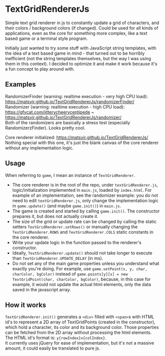 # TextGridRendererJs
Simple text grid renderer in js to constantly update a grid of characters, and their colors / background colors (if changed). Could be used for all kinds of applications, even as the core for something more complex, like a text based game or a terminal style program.

Initially just wanted to try some stuff with JavaScript string templates, with the idea of a text based game in mind - that turned out to be horribly inefficient (not the string templates themselves, but the way I was using them in this context). I decided to optimize it and make it work because it's a fun concept to play around with.

## Examples
RandomizerFinder (warning: realtime execution - very high CPU load): https://matsyir.github.io/TextGridRendererJs/randomizerFinder/  
Randomizer (warning: realtime execution - high CPU load): https://gfycat.com/jitterycheerycentipede ~ https://matsyir.github.io/TextGridRendererJs/randomizer/  
Both of the randomizers are basically a stress test (especially RandomizerzFinder). Looks pretty cool.

Core renderer initialized: https://matsyir.github.io/TextGridRendererJs/  
Nothing special with this one, it's just the blank canvas of the core renderer without any implementation logic.

## Usage
When referring to `game`, I mean an instance of `TextGridRenderer`.
- The core renderer is in the root of the repo, under `textGridRenderer.js`, logic/initialization implemented in `main.js`, loaded by `index.html`. For example of an implementation, see the randomizer example: you do not need to edit `textGridRenderer.js`, only change the implementation logic in `game.update()` (and maybe `game.init()`) in `main.js`.
- The game is created and started by calling `game.init()`. The constructor prepares it, but does not actually create it.
- The size of the grid or update rate can be changed by calling the static setters `TextGridRenderer.setRows()` or manually changing the `TextGridRenderer.ROWS` and `TextGridRenderer.COLS` static constants in the core renderer.
- Write your update logic in the function passed to the renderer's constructor.
- Ideally, `TextGridRenderer.update()` should not take longer to execute than `TextGridRenderer.UPDATE_DELAY` (in ms).
- Do not set any of the main game properties unless you understand what exactly you're doing. For example, use `game.setPoint(x, y, char, charColor, bgColor)` instead of `game.points[y][x] = new TextGridPoint(char, charColor, bgColor)`, because, in this case for example, it would not update the actual html elements, only the data saved in the javascript array.

## How it works
`TextGridRenderer.init()` generates a `<div>` filled with `<span>`s with HTML id's to represent a 2D array of TextGridPoints (created in the constructor), which hold a character, its color and its background color. Those properties can be fetched from the 2D array without processing the html elements. The HTML id's format is: `y{rowIndex}x{colIndex}`.  
It currently uses jQuery for ease of implementation, but it's not a massive amount, it could easily be translated to pure js.
